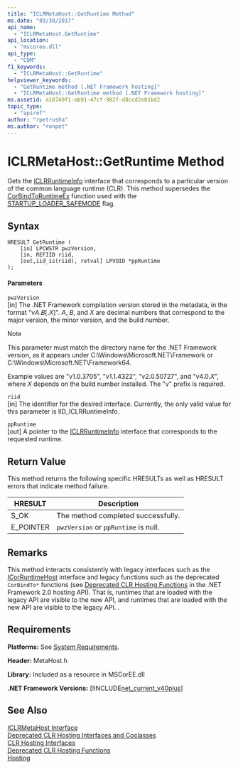 ```yaml
---
title: "ICLRMetaHost::GetRuntime Method"
ms.date: "03/30/2017"
api_name: 
  - "ICLRMetaHost.GetRuntime"
api_location: 
  - "mscoree.dll"
api_type: 
  - "COM"
f1_keywords: 
  - "ICLRMetaHost::GetRuntime"
helpviewer_keywords: 
  - "GetRuntime method [.NET Framework hosting]"
  - "ICLRMetaHost::GetRuntime method [.NET Framework hosting]"
ms.assetid: a10749f1-ab91-47cf-982f-d8ccd2e81bd2
topic_type: 
  - "apiref"
author: "rpetrusha"
ms.author: "ronpet"
---
```

# ICLRMetaHost::GetRuntime Method
Gets the [ICLRRuntimeInfo](../../../../docs/framework/unmanaged-api/hosting/iclrruntimeinfo-interface.md) interface that corresponds to a particular version of the common language runtime (CLR). This method supersedes the [CorBindToRuntimeEx](../../../../docs/framework/unmanaged-api/hosting/corbindtoruntimeex-function.md) function used with the [STARTUP_LOADER_SAFEMODE](../../../../docs/framework/unmanaged-api/hosting/startup-flags-enumeration.md) flag.  

## Syntax  

```  
HRESULT GetRuntime (  
    [in] LPCWSTR pwzVersion,  
    [in, REFIID riid,  
    [out,iid_is(riid), retval] LPVOID *ppRuntime  
);  
```  

#### Parameters  
 `pwzVersion`  
 [in] The .NET Framework compilation version stored in the metadata, in the format "v*A*.*B*[.*X*]". *A*, *B*, and *X* are decimal numbers that correspond to the major version, the minor version, and the build number.  

> [!NOTE]
>  This parameter must match the directory name for the .NET Framework version, as it appears under C:\Windows\Microsoft.NET\Framework or C:\Windows\Microsoft.NET\Framework64.  

 Example values are "v1.0.3705", "v1.1.4322", "v2.0.50727", and "v4.0.*X*", where *X* depends on the build number installed. The "v" prefix is required.  

 `riid`  
 [in] The identifier for the desired interface. Currently, the only valid value for this parameter is IID_ICLRRuntimeInfo.  

 `ppRuntime`  
 [out] A pointer to the [ICLRRuntimeInfo](../../../../docs/framework/unmanaged-api/hosting/iclrruntimeinfo-interface.md) interface that corresponds to the requested runtime.  

## Return Value  
 This method returns the following specific HRESULTs as well as HRESULT errors that indicate method failure.  


|HRESULT|Description|  
|-------------|-----------------|  
|S_OK|The method completed successfully.|  
|E_POINTER|`pwzVersion` or `ppRuntime` is null.|  

## Remarks  
 This method interacts consistently with legacy interfaces such as the [ICorRuntimeHost](../../../../docs/framework/unmanaged-api/hosting/icorruntimehost-interface.md) interface and legacy functions such as the deprecated `CorBindTo*` functions (see [Deprecated CLR Hosting Functions](../../../../docs/framework/unmanaged-api/hosting/deprecated-clr-hosting-functions.md) in the .NET Framework 2.0 hosting API). That is, runtimes that are loaded with the legacy API are visible to the new API, and runtimes that are loaded with the new API are visible to the legacy API. .  

## Requirements  
 **Platforms:** See [System Requirements](../../../../docs/framework/get-started/system-requirements.md).  

 **Header:** MetaHost.h  

 **Library:** Included as a resource in MSCorEE.dll  

 **.NET Framework Versions:** [!INCLUDE[net_current_v40plus](../../../../includes/net-current-v40plus-md.md)]  

## See Also  
 [ICLRMetaHost Interface](../../../../docs/framework/unmanaged-api/hosting/iclrmetahost-interface.md)  
 [Deprecated CLR Hosting Interfaces and Coclasses](../../../../docs/framework/unmanaged-api/hosting/deprecated-clr-hosting-interfaces-and-coclasses.md)  
 [CLR Hosting Interfaces](../../../../docs/framework/unmanaged-api/hosting/clr-hosting-interfaces.md)  
 [Deprecated CLR Hosting Functions](../../../../docs/framework/unmanaged-api/hosting/deprecated-clr-hosting-functions.md)  
 [Hosting](../../../../docs/framework/unmanaged-api/hosting/index.md)
